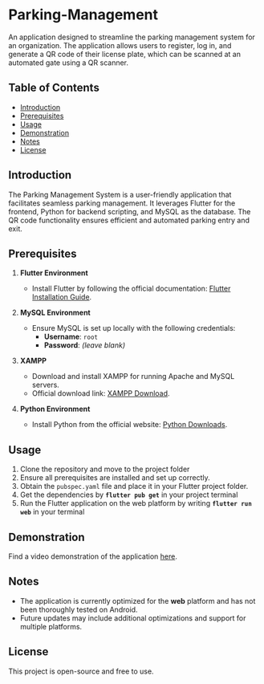 # Parking-Management  

An application designed to streamline the parking management system for an organization. The application allows users to register, log in, and generate a QR code of their license plate, which can be scanned at an automated gate using a QR scanner.  

## Table of Contents  

- [Introduction](#introduction)  
- [Prerequisites](#prerequisites)  
- [Usage](#usage)  
- [Demonstration](#demonstration)  
- [Notes](#notes)  
- [License](#license)  

## Introduction  

The Parking Management System is a user-friendly application that facilitates seamless parking management. It leverages Flutter for the frontend, Python for backend scripting, and MySQL as the database. The QR code functionality ensures efficient and automated parking entry and exit.  

## Prerequisites  

1. **Flutter Environment**  
   - Install Flutter by following the official documentation: [Flutter Installation Guide](https://flutter.dev/docs/get-started/install).  

2. **MySQL Environment**  
   - Ensure MySQL is set up locally with the following credentials:  
     - **Username**: `root`  
     - **Password**: *(leave blank)*  

3. **XAMPP**  
   - Download and install XAMPP for running Apache and MySQL servers.  
   - Official download link: [XAMPP Download](https://www.apachefriends.org/download.html).  

4. **Python Environment**  
   - Install Python from the official website: [Python Downloads](https://www.python.org/downloads/).  

## Usage

1. Clone the repository and move to the project folder
2. Ensure all prerequisites are installed and set up correctly.
3. Obtain the `pubspec.yaml` file and place it in your Flutter project folder.
4. Get the dependencies by **`flutter pub get`** in your project terminal
5. Run the Flutter application on the web platform by writing **`flutter run web`** in your terminal

## Demonstration  

Find a video demonstration of the application [here](https://drive.google.com/file/d/1X-kc6gFzgjcSO5agKLQglF41HhGNJkXl/view?usp=sharing).  

## Notes  

- The application is currently optimized for the **web** platform and has not been thoroughly tested on Android.  
- Future updates may include additional optimizations and support for multiple platforms.  

## License  

This project is open-source and free to use.  
